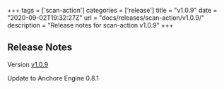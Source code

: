 +++
tags = ['scan-action']
categories = ['release']
title = "v1.0.9"
date = "2020-09-02T19:32:27Z"
url = "docs/releases/scan-action/v1.0.9/"
description = "Release notes for scan-action v1.0.9"
+++

## Release Notes

Version [v1.0.9](https://github.com/anchore/scan-action/releases/tag/v1.0.9)

Update to Anchore Engine 0.8.1
